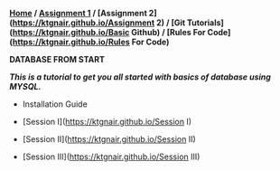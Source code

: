 **[Home](https://ktgnair.github.io/) / [Assignment 1](https://ktgnair.github.io/) / [Assignment 2](https://ktgnair.github.io/Assignment 2) / [Git Tutorials](https://ktgnair.github.io/Basic Github) / [Rules For Code](https://ktgnair.github.io/Rules For Code)**  

**DATABASE FROM START**  

_**This is a tutorial to get you all started with basics of database using MYSQL.**_  

* Installation Guide  

* [Session I](https://ktgnair.github.io/Session I)  

* [Session II](https://ktgnair.github.io/Session II)   

* [Session III](https://ktgnair.github.io/Session III)   
